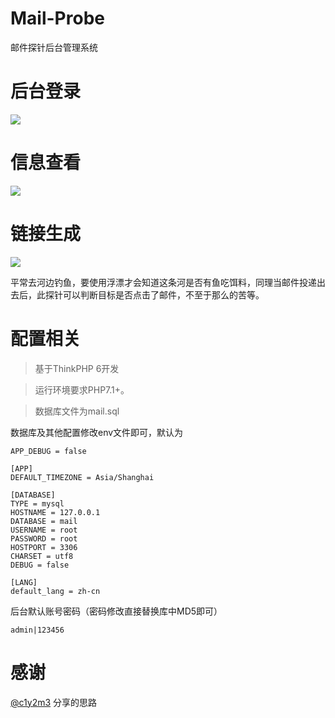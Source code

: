 # Mail-Probe

邮件探针后台管理系统

# 后台登录

![](https://raw.githubusercontent.com/r00tSe7en/Mail-Probe/master/tz0.png)

# 信息查看

![](https://raw.githubusercontent.com/r00tSe7en/Mail-Probe/master/tz1.png)

# 链接生成

![](https://raw.githubusercontent.com/r00tSe7en/Mail-Probe/master/tz2.png)

平常去河边钓鱼，要使用浮漂才会知道这条河是否有鱼吃饵料，同理当邮件投递出去后，此探针可以判断目标是否点击了邮件，不至于那么的苦等。

# 配置相关

> 基于ThinkPHP 6开发

> 运行环境要求PHP7.1+。

>数据库文件为mail.sql

数据库及其他配置修改env文件即可，默认为

```
APP_DEBUG = false

[APP]
DEFAULT_TIMEZONE = Asia/Shanghai

[DATABASE]
TYPE = mysql
HOSTNAME = 127.0.0.1
DATABASE = mail
USERNAME = root
PASSWORD = root
HOSTPORT = 3306
CHARSET = utf8
DEBUG = false

[LANG]
default_lang = zh-cn
```

后台默认账号密码（密码修改直接替换库中MD5即可）

```
admin|123456
```

# 感谢
[@c1y2m3](https://github.com/c1y2m3) 分享的思路


